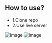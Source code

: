## How to use?

- 1.Clone repo
- 2.Use live server

![image](/Images/task-2-Web.png)
![image](/Images/task-2-Mobile.png)
